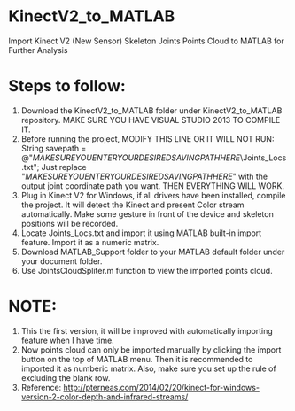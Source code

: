 # KinectV2_to_MATLAB
Import Kinect V2 (New Sensor) Skeleton Joints Points Cloud to MATLAB for Further Analysis
# Steps to follow:
1. Download the KinectV2_to_MATLAB folder under KinectV2_to_MATLAB repository. MAKE SURE YOU HAVE VISUAL STUDIO 2013 TO COMPILE IT.
2. Before running the project, MODIFY THIS LINE OR IT WILL NOT RUN: String savepath = @"$MAKE SURE YOU ENTER YOUR DESIRED SAVING PATH HERE$\Joints_Locs.txt"; Just replace "$MAKE SURE YOU ENTER YOUR DESIRED SAVING PATH HERE$" with the output joint coordinate path you want. THEN EVERYTHING WILL WORK.
3. Plug in Kinect V2 for Windows, if all drivers have been installed, compile the project. It will detect the Kinect and present Color stream automatically. Make some gesture in front of the device and skeleton positions will be recorded.
4. Locate Joints_Locs.txt and import it using MATLAB built-in import feature. Import it as a numeric matrix. 
5. Download MATLAB_Support folder to your MATLAB default folder under your document folder.
6. Use JointsCloudSpliter.m function to view the imported points cloud.

# NOTE: 
1. This the first version, it will be improved with automatically importing feature when I have time. 
2. Now points cloud can only be imported manually by clicking the import button on the top of MATLAB menu. Then it is recommended to imported it as numberic matrix. Also, make sure you set up the rule of excluding the blank row.
3. Reference: http://pterneas.com/2014/02/20/kinect-for-windows-version-2-color-depth-and-infrared-streams/
